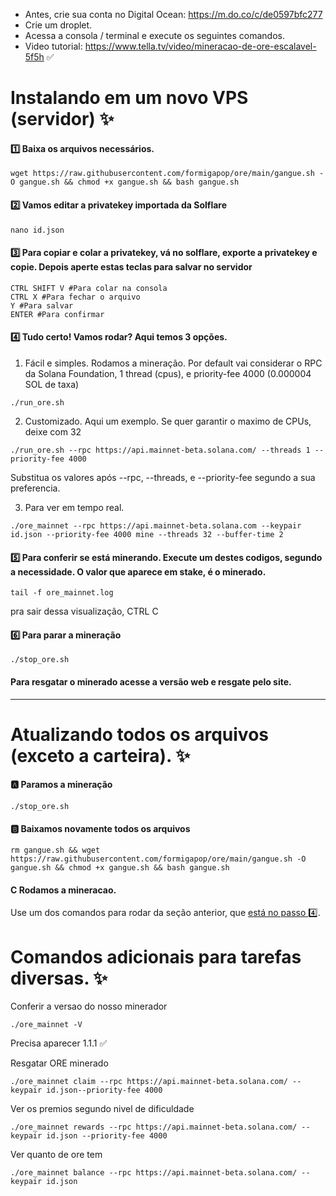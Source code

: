 - Antes, crie sua conta no Digital Ocean: https://m.do.co/c/de0597bfc277
- Crie um droplet.
- Acessa a consola / terminal e execute os seguintes comandos.
- Video tutorial: https://www.tella.tv/video/mineracao-de-ore-escalavel-5f5h ✅

# Instalando em um novo VPS (servidor)  ✨

#### 1️⃣ Baixa os arquivos necessários.
```
wget https://raw.githubusercontent.com/formigapop/ore/main/gangue.sh -O gangue.sh && chmod +x gangue.sh && bash gangue.sh
```

#### 2️⃣ Vamos editar a privatekey importada da Solflare
```
nano id.json
```

#### 3️⃣ Para copiar e colar a privatekey,  vá no solflare, exporte a privatekey e copie. Depois aperte estas teclas para salvar no servidor
```
CTRL SHIFT V #Para colar na consola
CTRL X #Para fechar o arquivo
Y #Para salvar
ENTER #Para confirmar
```

#### 4️⃣ Tudo certo! Vamos rodar? Aqui temos 3 opções.
1. Fácil e simples. Rodamos a mineração. Por default vai considerar o RPC da Solana Foundation, 1 thread (cpus), e priority-fee 4000 (0.000004 SOL de taxa)
```
./run_ore.sh
```

2. Customizado. Aqui um exemplo. Se quer garantir o maximo de CPUs, deixe com 32
```
./run_ore.sh --rpc https://api.mainnet-beta.solana.com/ --threads 1 --priority-fee 4000
```
Substitua os valores após --rpc, --threads, e --priority-fee segundo a sua preferencia.

3. Para ver em tempo real.
```
./ore_mainnet --rpc https://api.mainnet-beta.solana.com --keypair id.json --priority-fee 4000 mine --threads 32 --buffer-time 2
```

#### 5️⃣ Para conferir se está minerando. Execute um destes codigos, segundo a necessidade. O valor que aparece em stake, é o minerado.
```
tail -f ore_mainnet.log
```
pra sair dessa visualização, CTRL C

#### 6️⃣ Para parar a mineração
```
./stop_ore.sh
```

#### Para resgatar o minerado acesse a versão web e resgate pelo site.

---

# Atualizando todos os arquivos (exceto a carteira). ✨

#### 🅰️ Paramos a mineração
```
./stop_ore.sh
```

#### 🅱️ Baixamos novamente todos os arquivos
```
rm gangue.sh && wget https://raw.githubusercontent.com/formigapop/ore/main/gangue.sh -O gangue.sh && chmod +x gangue.sh && bash gangue.sh
```

#### C Rodamos a mineracao. 
Use um dos comandos para rodar da seção anterior, que [está no passo 4️⃣](https://github.com/formigapop/ore/blob/main/README.md#4%EF%B8%8F%E2%83%A3-tudo-certo-vamos-rodar-aqui-temos-3-op%C3%A7%C3%B5es).

# Comandos adicionais para tarefas diversas. ✨

Conferir a versao do nosso minerador
```
./ore_mainnet -V
```
Precisa aparecer 1.1.1 ✅

Resgatar ORE minerado
```
./ore_mainnet claim --rpc https://api.mainnet-beta.solana.com/ --keypair id.json--priority-fee 4000 
```

Ver os premios segundo nivel de dificuldade
```
./ore_mainnet rewards --rpc https://api.mainnet-beta.solana.com/ --keypair id.json --priority-fee 4000
```

Ver quanto de ore tem
```
./ore_mainnet balance --rpc https://api.mainnet-beta.solana.com/ --keypair id.json
```
